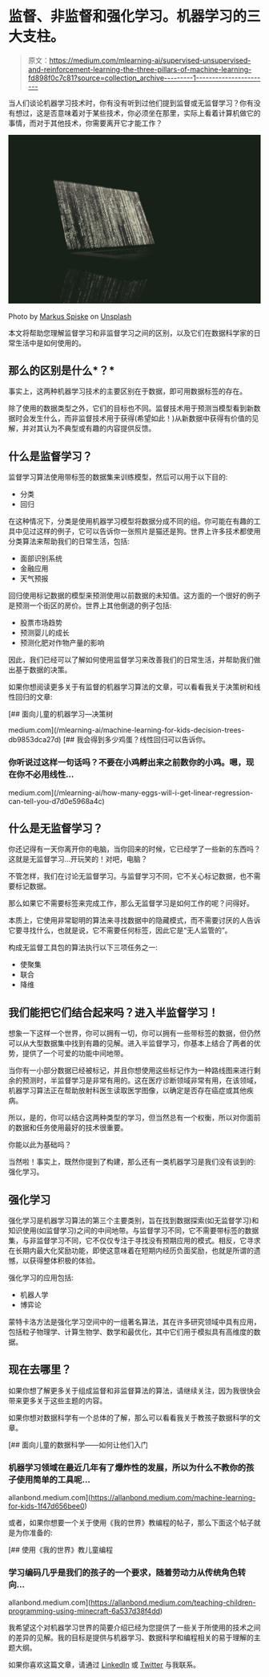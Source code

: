# 监督、非监督和强化学习。机器学习的三大支柱。

> 原文：<https://medium.com/mlearning-ai/supervised-unsupervised-and-reinforcement-learning-the-three-pillars-of-machine-learning-fd898f0c7c81?source=collection_archive---------1----------------------->

当人们谈论机器学习技术时，你有没有听到过他们提到监督或无监督学习？你有没有想过，这是否意味着对于某些技术，你必须坐在那里，实际上看着计算机做它的事情，而对于其他技术，你需要离开它才能工作？

![](img/0ee06d5cc86d9d8215b6d6c8f13b2b7d.png)

Photo by [Markus Spiske](https://unsplash.com/@markusspiske?utm_source=medium&utm_medium=referral) on [Unsplash](https://unsplash.com?utm_source=medium&utm_medium=referral)

本文将帮助您理解监督学习和非监督学习之间的区别，以及它们在数据科学家的日常生活中是如何使用的。

## 那么的区别是什么*？*

事实上，这两种机器学习技术的主要区别在于数据，即可用数据标签的存在。

除了使用的数据类型之外，它们的目标也不同。监督技术用于预测当模型看到新数据时会发生什么，而非监督技术用于获得(希望如此！)从新数据中获得有价值的见解，并对其认为不典型或有趣的内容提供反馈。

## 什么是监督学习？

监督学习算法使用带标签的数据集来训练模型，然后可以用于以下目的:

*   分类
*   回归

在这种情况下，分类是使用机器学习模型将数据分成不同的组。你可能在有趣的工具中见过这样的例子，它可以告诉你一张照片是猫还是狗。世界上许多技术都使用分类算法来帮助我们的日常生活，包括:

*   面部识别系统
*   金融应用
*   天气预报

回归使用标记数据的模型来预测使用以前数据的未知值。这方面的一个很好的例子是预测一个街区的房价。世界上其他倒退的例子包括:

*   股票市场趋势
*   预测婴儿的成长
*   预测化肥对作物产量的影响

因此，我们已经可以了解如何使用监督学习来改善我们的日常生活，并帮助我们做出基于数据的决策。

如果你想阅读更多关于有监督的机器学习算法的文章，可以看看我关于决策树和线性回归的文章:

[](/mlearning-ai/machine-learning-for-kids-decision-trees-db9853dca27d) [## 面向儿童的机器学习—决策树

medium.com](/mlearning-ai/machine-learning-for-kids-decision-trees-db9853dca27d) [](/mlearning-ai/how-many-eggs-will-i-get-linear-regression-can-tell-you-d7d0e5968a4c) [## 我会得到多少鸡蛋？线性回归可以告诉你。

### 你听说过这样一句话吗？不要在小鸡孵出来之前数你的小鸡。嗯，现在你不必用线性…

medium.com](/mlearning-ai/how-many-eggs-will-i-get-linear-regression-can-tell-you-d7d0e5968a4c) 

## 什么是无监督学习？

你还记得有一天你离开你的电脑，当你回来的时候，它已经学了一些新的东西吗？这就是无监督学习…开玩笑的！对吧，电脑？

不管怎样，我们在讨论无监督学习。与监督学习不同，它不关心标记数据，也不需要标记数据。

那么如果它不需要标签来完成工作，那么无监督学习是如何工作的呢？问得好。

本质上，它使用非常聪明的算法来寻找数据中的隐藏模式，而不需要讨厌的人告诉它要寻找什么，也就是说，它不需要任何标签，因此它是“无人监管的”。

构成无监督工具包的算法执行以下三项任务之一:

*   使聚集
*   联合
*   降维

## 我们能把它们结合起来吗？进入半监督学习！

想象一下这样一个世界，你可以拥有一切，你可以拥有一些带标签的数据，但仍然可以从大型数据集中找到有趣的见解。进入半监督学习，你基本上结合了两者的优势，提供了一个可爱的功能中间地带。

当你有一小部分数据已经被标记，并且你想使用这些标记作为一种路线图来进行剩余的预测时，半监督学习是非常有用的。这在医疗诊断领域非常有用，在该领域，机器学习算法正在帮助放射科医生读取医学图像，以确定是否存在癌症或其他疾病。

所以，是的，你可以结合这两种类型的学习，但当然总有一个权衡，所以对你面前的数据和任务使用最好的技术很重要。

你能以此为基础吗？

当然啦！事实上，既然你提到了构建，那么还有一类机器学习是我们没有谈到的:强化学习。

## 强化学习

强化学习是机器学习算法的第三个主要类别，旨在找到数据探索(如无监督学习)和知识使用(如监督学习)之间的中间地带。与监督学习不同，它不需要带标签的数据集，与非监督学习不同，它不仅仅专注于寻找没有预期应用的模式。相反，它寻求在长期内最大化奖励功能，即使这意味着在短期内经历负面奖励，也就是所谓的遗憾，以获得整体积极的体验。

强化学习的应用包括:

*   机器人学
*   博弈论

蒙特卡洛方法是强化学习空间中的一组著名算法，其在许多研究领域中具有应用，包括粒子物理学、计算生物学、数学和最优化，其中它们用于模拟具有高维度的数据。

## 现在去哪里？

如果你想了解更多关于组成监督和非监督算法的算法，请继续关注，因为我很快会带来更多关于这些主题的内容。

如果你想对数据科学有一个总体的了解，那么可以看看我关于教孩子数据科学的文章。

[](https://allanbond.medium.com/machine-learning-for-kids-1f47d656bee0) [## 面向儿童的数据科学——如何让他们入门

### 机器学习领域在最近几年有了爆炸性的发展，所以为什么不教你的孩子使用简单的工具呢…

allanbond.medium.com](https://allanbond.medium.com/machine-learning-for-kids-1f47d656bee0) 

或者，如果你想要一个关于使用《我的世界》教编程的帖子，那么下面这个帖子就是为你准备的:

[](https://allanbond.medium.com/teaching-children-programming-using-minecraft-6a537d38f4dd) [## 使用《我的世界》教儿童编程

### 学习编码几乎是我们的孩子的一个要求，随着劳动力从传统角色转向…

allanbond.medium.com](https://allanbond.medium.com/teaching-children-programming-using-minecraft-6a537d38f4dd) 

我希望这个对机器学习世界的简要介绍已经为您提供了一些关于所使用的技术之间的差异的见解。我的目标是提供与机器学习、数据科学和编程相关的易于理解的主题大纲。

如果你喜欢这篇文章，请通过 [LinkedIn](http://linkedin.com/in/allanbond) 或 [Twitter](https://twitter.com/AllanJBond) 与我联系。